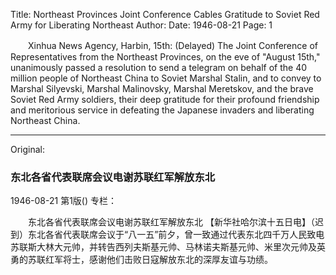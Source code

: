 Title: Northeast Provinces Joint Conference Cables Gratitude to Soviet Red Army for Liberating Northeast
Author:
Date: 1946-08-21
Page: 1

　　Xinhua News Agency, Harbin, 15th: (Delayed) The Joint Conference of Representatives from the Northeast Provinces, on the eve of "August 15th," unanimously passed a resolution to send a telegram on behalf of the 40 million people of Northeast China to Soviet Marshal Stalin, and to convey to Marshal Silyevski, Marshal Malinovsky, Marshal Meretskov, and the brave Soviet Red Army soldiers, their deep gratitude for their profound friendship and meritorious service in defeating the Japanese invaders and liberating Northeast China.



<hr /> 

Original: 


### 东北各省代表联席会议电谢苏联红军解放东北

1946-08-21
第1版()
专栏：

　　东北各省代表联席会议电谢苏联红军解放东北
    【新华社哈尔滨十五日电】（迟到）东北各省代表联席会议于“八一五”前夕，曾一致通过代表东北四千万人民致电苏联斯大林大元帅，并转告西列夫斯基元帅、马林诺夫斯基元帅、米里次元帅及英勇的苏联红军将士，感谢他们击败日寇解放东北的深厚友谊与功绩。
